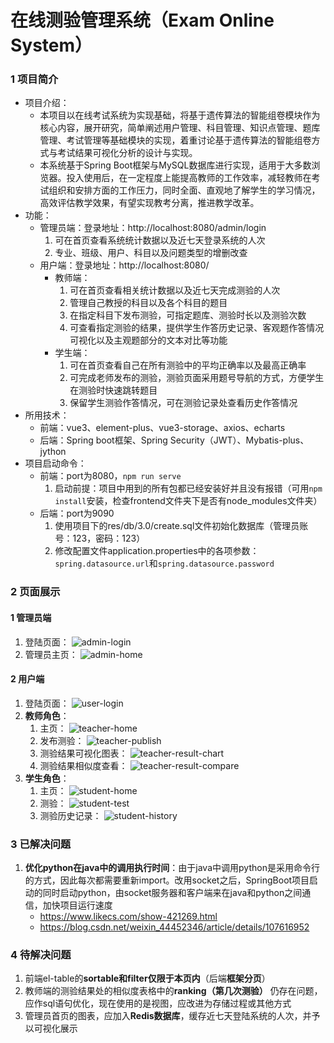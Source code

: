 # 在线测验管理系统（Exam Online System）
### 1 项目简介
- 项目介绍：
    - 本项目以在线考试系统为实现基础，将基于遗传算法的智能组卷模块作为核心内容，展开研究，简单阐述用户管理、科目管理、知识点管理、题库管理、考试管理等基础模块的实现，着重讨论基于遗传算法的智能组卷方式与考试结果可视化分析的设计与实现。
    - 本系统基于Spring Boot框架与MySQL数据库进行实现，适用于大多数浏览器。投入使用后，在一定程度上能提高教师的工作效率，减轻教师在考试组织和安排方面的工作压力，同时全面、直观地了解学生的学习情况，高效评估教学效果，有望实现教考分离，推进教学改革。
- 功能：
    - 管理员端：登录地址：http://localhost:8080/admin/login
        1. 可在首页查看系统统计数据以及近七天登录系统的人次
        2. 专业、班级、用户、科目以及问题类型的增删改查
    - 用户端：登录地址：http://localhost:8080/
        - 教师端：
            1. 可在首页查看相关统计数据以及近七天完成测验的人次
            2. 管理自己教授的科目以及各个科目的题目
            3. 在指定科目下发布测验，可指定题库、测验时长以及测验次数
            4. 可查看指定测验的结果，提供学生作答历史记录、客观题作答情况可视化以及主观题部分的文本对比等功能
        - 学生端：
            1. 可在首页查看自己在所有测验中的平均正确率以及最高正确率
            2. 可完成老师发布的测验，测验页面采用题号导航的方式，方便学生在测验时快速跳转题目
            3. 保留学生测验作答情况，可在测验记录处查看历史作答情况
- 所用技术：
	- 前端：vue3、element-plus、vue3-storage、axios、echarts
	- 后端：Spring boot框架、Spring Security（JWT）、Mybatis-plus、jython
- 项目启动命令：
    - 前端：port为8080，`npm run serve`
        1. 启动前提：项目中用到的所有包都已经安装好并且没有报错（可用`npm install`安装，检查frontend文件夹下是否有node_modules文件夹）
    - 后端：port为9090
        1. 使用项目下的res/db/3.0/create.sql文件初始化数据库（管理员账号：123，密码：123）
        2. 修改配置文件application.properties中的各项参数：`spring.datasource.url`和`spring.datasource.password`
### 2 页面展示
#### 1 管理员端
1. 登陆页面：
    ![admin-login](/res/img/2.0/admin-login.jpg)
2. 管理员主页：
    ![admin-home](/res/img/2.0/admin-home.jpg)
#### 2 用户端
1. 登陆页面：
    ![user-login](/res/img/2.0/user-login.jpg)
2. **教师角色**：
    1. 主页：
        ![teacher-home](/res/img/2.0/teacher-home.jpg)
    2. 发布测验：
        ![teacher-publish](/res/img/2.0/teacher-publish.jpg)
    3. 测验结果可视化图表：
        ![teacher-result-chart](/res/img/2.0/teacher-result-chart.jpg)
    4. 测验结果相似度查看：
        ![teacher-result-compare](/res/img/2.0/teacher-result-compare.jpg)
3. **学生角色**：
    1. 主页：
        ![student-home](/res/img/2.0/student-home.jpg)
    2. 测验：
        ![student-test](/res/img/2.0/student-test.jpg)
    3. 测验历史记录：
        ![student-history](/res/img/2.0/student-history.jpg)

### 3 已解决问题
1. **优化python在java中的调用执行时间**：由于java中调用python是采用命令行的方式，因此每次都需要重新import。改用socket之后，SpringBoot项目启动的同时启动python，由socket服务器和客户端来在java和python之间通信，加快项目运行速度
    - https://www.likecs.com/show-421269.html
    - https://blog.csdn.net/weixin_44452346/article/details/107616952

### 4 待解决问题
1. 前端el-table的**sortable和filter仅限于本页内**（后端**框架分页**）
2. 教师端的测验结果处的相似度表格中的**ranking（第几次测验）** 仍存在问题，应作sql语句优化，现在使用的是视图，应改进为存储过程或其他方式
3. 管理员首页的图表，应加入**Redis数据库**，缓存近七天登陆系统的人次，并予以可视化展示
